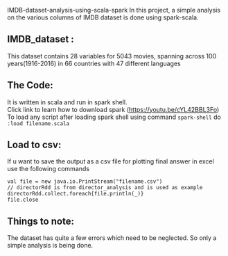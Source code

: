 
IMDB-dataset-analysis-using-scala-spark
In this project, a simple analysis on the various columns of IMDB dataset is done using spark-scala.

## IMDB_dataset : 
This dataset contains 28 variables for 5043 movies, spanning across 100 years(1916-2016) in 66 countries with 47 different languages

## The Code:

It is written in scala and run in spark shell. <br/>
Click link to learn how to download spark (https://youtu.be/cYL42BBL3Fo)<br/>
To load any script after loading spark shell using command `spark-shell` do `:load filename.scala`

## Load to csv:

If u want to save the output as a csv file for plotting final answer in excel use the following commands

```
val file = new java.io.PrintStream("filename.csv")
// directorRdd is from director_analysis and is used as example
directorRdd.collect.foreach{file.println(_)}
file.close
```
## Things to note:

The dataset has quite a few errors which need to be neglected. So only a simple analysis is being done.
